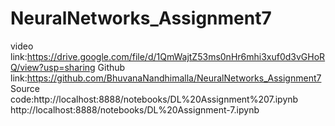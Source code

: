 # NeuralNetworks_Assignment7
video link:https://drive.google.com/file/d/1QmWajtZ53ms0nHr6mhi3xuf0d3vGHoRQ/view?usp=sharing
Github link:https://github.com/BhuvanaNandhimalla/NeuralNetworks_Assignment7
Source code:http://localhost:8888/notebooks/DL%20Assignment%207.ipynb
            http://localhost:8888/notebooks/DL%20Assignment-7.ipynb
